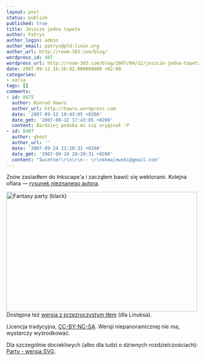 ```yaml
---
layout: post
status: publish
published: true
title: Jeszcze jedna tapeta
author: Patrys
author_login: admin
author_email: patrys@pld-linux.org
author_url: http://room-303.com/blog/
wordpress_id: 407
wordpress_url: http://room-303.com/blog/2007/09/12/jeszcze-jedna-tapeta/
date: 2007-09-12 16:26:02.000000000 +02:00
categories:
- varia
tags: []
comments:
- id: 8475
  author: Konrad Hawro
  author_url: http://hawro.wordpress.com
  date: '2007-09-12 18:43:05 +0200'
  date_gmt: '2007-09-12 17:43:05 +0200'
  content: Bardziej podoba mi się oryginał :P
- id: 8487
  author: ghost
  author_url: ''
  date: '2007-09-24 21:20:31 +0200'
  date_gmt: '2007-09-24 20:20:31 +0200'
  content: "Świetne!\r\n\r\n-- \r\nkkmajewski@gmail.com"
---
```

<p>Znów zasiadłem do Inkscape'a i zacząłem bawić się wektorami. Kolejna ofiara &mdash; <a href="http://www.fileden.com/files/2006/12/21/538269/mangas/mangas_ff_84.jpg">rysunek nieznanego autora</a>.</p>

<p class="strip"><a href="http://www.flickr.com/photos/patrys/1366759900/" title="Photo Sharing"><img src="http://farm2.static.flickr.com/1171/1366759900_1337719e2a.jpg" width="500" height="313" alt="Fantasy party (black)" /></a><br />Dostępna też <a href="http://www.flickr.com/photos/patrys/1366760338/in/photostream/">wersja z przezroczystym tłem</a> (dla Linuksa).</p>

<p>Licencja tradycyjna, <a href="http://creativecommons.org/licenses/by-nc-sa/2.5/">CC-BY-NC-SA</a>. Wersji niepanoramicznej nie ma, wystarczy wyśrodkować.</p>

<p>Dla szczególnie dociekliwych (albo dla ludzi o dziwnych rozdzielczościach): <a href='http://room-303.com/blog/wp-content/uploads/2007/09/party.zip' title='Party - wersja SVG'>Party - wersja SVG</a>.</p>
